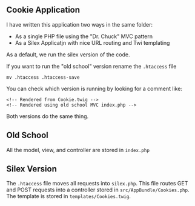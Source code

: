 
Cookie Application
------------------

I have written this application two ways in the same folder:

* As a single PHP file using the "Dr. Chuck" MVC pattern
* As a Silex Applicatjn with nice URL routing and Twi templating

As a default, we run the silex version of the code.

If you want to run the "old school" version rename the `.htaccess`
file

    mv .htaccess .htaccess-save

You can check which version is running by looking for a comment
like: 

    <!-- Rendered from Cookie.twig -->
    <!-- Rendered using old school MVC index.php -->

Both versions do the same thing.

Old School
----------

All the model, view, and controller are stored in `index.php`

Silex Version
-------------

The `.htaccess` file moves all requests into `silex.php`.  This
file routes GET and POST requests into a controller stored in
`src/AppBundle/Cookies.php`.  The template is stored in 
`templates/Cookies.twig`.


